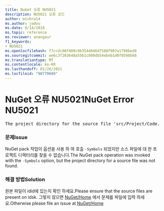 ```yaml
---
title: NuGet 오류 NU5021
description: NU5021 오류 코드
author: mishra14
ms.author: jodou
ms.date: 8/14/2018
ms.topic: reference
ms.reviewer: anangaur
f1_keywords:
- NU5021
ms.openlocfilehash: f7ccdc08f409c963544046d7588f907a1798bed0
ms.sourcegitcommit: ee6c3f203648a5561c809db54ebeb1d0f0598b68
ms.translationtype: MT
ms.contentlocale: ko-KR
ms.lasthandoff: 01/26/2021
ms.locfileid: "98779689"
---
```

# <a name="nuget-error-nu5021"></a><span data-ttu-id="8ea97-103">NuGet 오류 NU5021</span><span class="sxs-lookup"><span data-stu-id="8ea97-103">NuGet Error NU5021</span></span>
<pre>The project directory for the source file 'src/Project/Code.cs' could not be found.</pre>

### <a name="issue"></a><span data-ttu-id="8ea97-104">문제</span><span class="sxs-lookup"><span data-stu-id="8ea97-104">Issue</span></span>

<span data-ttu-id="8ea97-105">NuGet pack 작업이 옵션을 사용 하 여 호출 `-Symbols` 되었지만 소스 파일에 대 한 프로젝트 디렉터리를 찾을 수 없습니다.</span><span class="sxs-lookup"><span data-stu-id="8ea97-105">The NuGet pack operation was invoked with the `-Symbols` option, but the project directory for a source file was not found.</span></span>


### <a name="solution"></a><span data-ttu-id="8ea97-106">해결 방법</span><span class="sxs-lookup"><span data-stu-id="8ea97-106">Solution</span></span>

<span data-ttu-id="8ea97-107">원본 파일이 idid에 있는지 확인 하세요.</span><span class="sxs-lookup"><span data-stu-id="8ea97-107">Please ensure that the source files are present on idsk.</span></span> <span data-ttu-id="8ea97-108">그렇지 않으면 [NuGet/Home](https://github.com/NuGet/Home/issues) 에서 문제를 파일에 입력 하세요.</span><span class="sxs-lookup"><span data-stu-id="8ea97-108">Otherwise please file an issue at [NuGet/Home](https://github.com/NuGet/Home/issues)</span></span>

